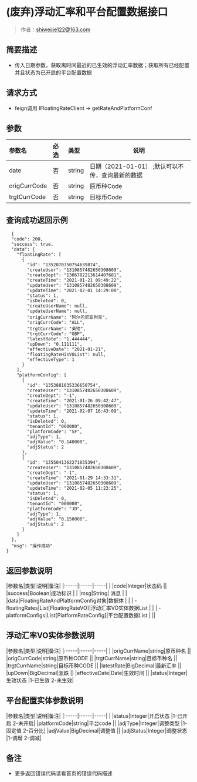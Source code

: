 # (废弃)浮动汇率和平台配置数据接口

> 作者：shiweijie122@163.com

## 简要描述

- 传入日期参数，获取离时间最近的已生效的浮动汇率数据；获取所有已经配置并且状态为已开启的平台配置数据

  
## 请求方式
- feign调用
IFloatingRateClient -> getRateAndPlatformConf

## 参数

|参数名|必选|类型|说明|
|:----    |:---|:----- |-----   |
|date |否  |string |日期（2021-01-01） ;默认可以不传，查询最新的数据  |
|origCurrCode |否  |string | 原币种Code |
|trgtCurrCode |否  |string | 目标币Code |


## 查询成功返回示例 

``` 
  {
  "code": 200,
  "success": true,
  "data": {
    "floatingRate": [
      {
        "id": "1352070750754639874",
        "createUser": "1310857482650308609",
        "createDept": "1306782213614407681",
        "createTime": "2021-01-21 09:49:22",
        "updateUser": "1310857482650308609",
        "updateTime": "2021-02-01 14:29:00",
        "status": 1,
        "isDeleted": 0,
        "createUserName": null,
        "updateUserName": null,
        "origCurrName": "阿尔巴尼亚列克",
        "origCurrCode": "ALL",
        "trgtCurrName": "英镑",
        "trgtCurrCode": "GBP",
        "latestRate": "1.444444",
        "upDown": "0.111111",
        "effectiveDate": "2021-01-21",
        "floatingRateHisVOList": null,
        "effectiveType": 1
      }
    ],
    "platformConfig": [
      {
        "id": "1353881035336650754",
        "createUser": "1310857482650308609",
        "createDept": "-1",
        "createTime": "2021-01-26 09:42:47",
        "updateUser": "1310857482650308609",
        "updateTime": "2021-02-07 16:43:09",
        "status": 1,
        "isDeleted": 0,
        "tenantId": "000000",
        "platformCode": "SF",
        "adjType": 1,
        "adjValue": "0.140000",
        "adjStatus": 2
      },
      {
        "id": "1355041362271035394",
        "createUser": "1310857482650308609",
        "createDept": "-1",
        "createTime": "2021-01-29 14:33:31",
        "updateUser": "1310857482650308609",
        "updateTime": "2021-02-05 11:23:25",
        "status": 1,
        "isDeleted": 0,
        "tenantId": "000000",
        "platformCode": "JD",
        "adjType": 1,
        "adjValue": "0.150000",
        "adjStatus": 2
      }
    ]
  },
  "msg": "操作成功"
}
```

## 返回参数说明 

|参数名|类型|说明|备注|
|:-----|:-----|-----| |
|code|Integer|状态码 ||
|success|Boolean|成功标识  |  |
|msg|String| 消息 |  |
|data|FloatingRateAndPlatformConfig对象|数据体  |  |
|	-floatingRates|List[FloatingRateVO]|浮动汇率VO实体数据List  |  |
|	-platformConfigs|List[PlatformRateConfig]|平台配置数据List  |  ||

## 浮动汇率VO实体参数说明 

|参数名|类型|说明|备注|
|:-----|:-----|-----| |
|origCurrName|string|原币种名 ||
|origCurrCode|string|原币种CODE ||
|trgtCurrName|string|目标币种名 ||
|trgtCurrName|string|目标币种CODE ||
|latestRate|BigDecimal|最新汇率 ||
|upDown|BigDecimal|涨跌 ||
|effectiveDate|Date|生效时间 ||
|status|Integer|生效状态 |1-已生效	2-未生效|

## 平台配置实体参数说明 

|参数名|类型|说明|备注|
|:-----|:-----|-----| |
|status|Integer|开启状态 |1-已开启 2-未开启|
|platformCode|string|平台code ||
|adjType|Integer|调整类型 |1-固定值 2-百分比|
|adjValue|BigDecimal|调整值 ||
|adjStatus|Integer|调整状态 |1-调增 2-调减|

## 备注 

- 更多返回错误代码请看首页的错误代码描述